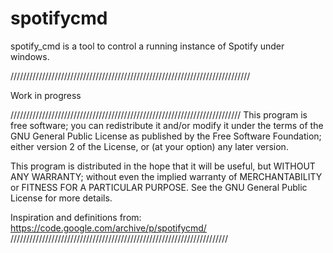 # spotifycmd

spotify_cmd is a tool to control a running instance of Spotify under windows. 

////////////////////////////////////////////////////////////////////////////

Work in progress

/////////////////////////////////////////////////////////////////////////
This program is free software; you can redistribute it and/or modify
it under the terms of the GNU General Public License as published by
the Free Software Foundation; either version 2 of the License, or
(at your option) any later version.

This program is distributed in the hope that it will be useful,
but WITHOUT ANY WARRANTY; without even the implied warranty of
MERCHANTABILITY or FITNESS FOR A PARTICULAR PURPOSE.  See the
GNU General Public License for more details.

Inspiration and definitions from:
 https://code.google.com/archive/p/spotifycmd/ 
/////////////////////////////////////////////////////////////////////
